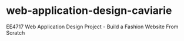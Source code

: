 # web-application-design-caviarie
EE4717 Web Application Design Project - Build a Fashion Website From Scratch
